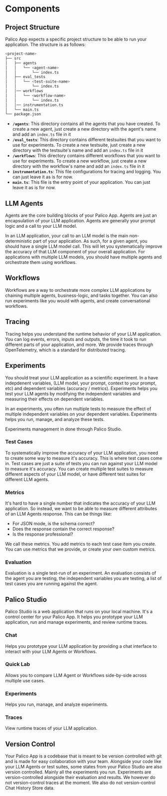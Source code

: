 # Components

## Project Structure

Palico App expects a specific project structure to be able to run your application. The structure is as follows:

```bash
<project-name>
├── src
│   ├── agents
│   │   └── <agent-name>
│   │       └── index.ts
│   ├── eval_tests
│   │   └── <test-suite-name>
│   │       └── index.ts
│   │── workflows
│   │   └── <workflow-name>
│   │       └── index.ts
│   │── instrumentation.ts
│   └── main.ts
└── package.json
```

- **`/agents`**: This directory contains all the agents that you have created. To create a new agent, just create a new directory with the agent's name and add an `index.ts` file in it
- **`/eval_tests`**: This directory contains different testsuites that you want to use for experiments. To create a new testsuite, just create a new directory with the testsuite's name and add an `index.ts` file in it
- **`/workflows`**: This directory contains different workflows that you want to use for experiments. To create a new workflow, just create a new directory with the workflow's name and add an `index.ts` file in it
- **`instrumentation.ts`**: This file configurations for tracing and logging. You can just leave it as is for now.
- **`main.ts`**: This file is the entry point of your application. You can just leave it as is for now.

## LLM Agents
Agents are the core building blocks of your Palico App. Agents are just an encapsulation of your LLM application. Agents are generally your prompt logic and a call to your LLM model.

In an LLM application, your call to an LLM model is the main non-deterministic part of your application. As such, for a given agent, you should have a single LLM model call. This will let you systematically improve the accuracy of that LLM component of your overall application. For applications with multiple LLM models, you should have multiple agents and orchestrate them using workflows.

## Workflows
Workflows are a way to orchestrate more complex LLM applications by chaining multiple agents, business-logic, and tasks together. You can also run experiments like you would with agents, and create conversational workflows.

## Tracing
Tracing helps you understand the runtime behavior of your LLM application. You can log events, errors, inputs and outputs, the time it took to run different parts of your application, and more. We provide traces through OpenTelemetry, which is a standard for distributed tracing.

## Experiments
You should treat your LLM application as a scientific experiment. In a have indepdenent variables, (LLM model, your prompt, context to your prompt, etc) and dependent variables (accuracy / metrics). Experiments helps you test your LLM agents by modifying the independent variables and measuring their effects on dependent variables.

In an experiments, you often run multiple tests to measure the effect of multiple independent variables on your dependent variables. Experiments helps you run, manage, and analyze these tests.

Experiments management in done through Palico Studio.

### Test Cases
To systematically improve the accuracy of your LLM application, you need to create some way to measure it's accuracy. This is where test cases come in. Test cases are just a suite of tests you can run against your LLM model to measure it's accuracy. You can create multiple test suites to measure different aspects of your LLM model, or have different test suites for different LLM agents.

### Metrics
It's hard to have a single number that indicates the accuracy of your LLM application. So instead, we want to be able to measure different attributes of an LLM Agents response. This can be things like:
- For JSON mode, is the schema correct?
- Does the response contain the correct response?
- Is the response professional?

We call these metrics. You add metrics to each test case item you create. You can use metrics that we provide, or create your own custom metrics.

### Evaluation
Evaluation is a single test-run of an experiment. An evaluation consists of the agent you are testing, the independent variables you are testing, a list of test cases you are running against the agent.

## Palico Studio
Palico Studio is a web application that runs on your local machine. It's a control center for your Palico App. It helps you prototype your LLM application, run and manage experiments, and review runtime traces.

### Chat
Helps you prototype your LLM application by providing a chat interface to interact with your LLM Agents or Workflows.

### Quick Lab
Allows you to compare LLM Agent or Workflows side-by-side across multiple use cases.

### Experiments
Helps you run, manage, and analyze experiments.

### Traces
View runtime traces of your LLM application.

## Version Control

Your Palico App is a codebase that is meant to be version controlled with git and is made for easy collaboration with your team. Alongside your code like your LLM Agents or test suites, some states from your Palico Studio are also version controlled. Mainly all the experiments you run. Experiments are version-controlled alongside their evaluation and results. We however do not version-control traces at the moment. We also do not version-control Chat History Store data.